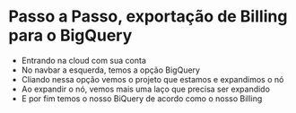 # Passo a Passo, exportação de Billing para o BigQuery

 - Entrando na cloud com sua conta
 - No navbar a esquerda, temos a opção BigQuery
 - Cliando nessa opção vemos o projeto que estamos e expandimos o nó
 - Ao expandir o nó, vemos mais uma laço que precisa ser expandido
 - E por fim temos o nosso BiQuery de acordo como o nosso Billing